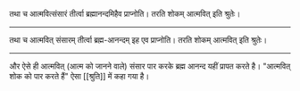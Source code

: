 तथा च आत्मवित्संसारं तीर्त्वा ब्रह्मानन्दमिहैव प्राप्नोति। तरति शोकम् आत्मवित् इति श्रुतेः।

---

तथा च आत्मवित् संसारम् तीर्त्वा ब्रह्म-आनन्दम् इह एव प्राप्नोति। तरति शोकम् आत्मवित् इति श्रुतेः।

---

और ऐसे ही आत्मवित् (आत्म को जानने वाले) संसार पार करके ब्रह्म आनन्द यहीं प्रापत करते है। "आत्मवित् शोक को पार करते हैं" ऐसा [[श्रुति]] में कहा गया है।